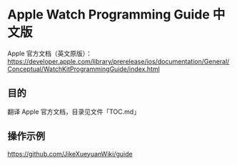 # Apple Watch Programming Guide 中文版

Apple 官方文档（英文原版）：
https://developer.apple.com/library/prerelease/ios/documentation/General/Conceptual/WatchKitProgrammingGuide/index.html

## 目的

翻译 Apple 官方文档，目录见文件「TOC.md」

## 操作示例

https://github.com/JikeXueyuanWiki/guide



